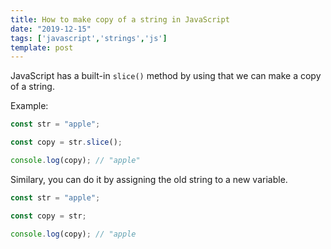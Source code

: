 ```yaml
---
title: How to make copy of a string in JavaScript
date: "2019-12-15"
tags: ['javascript','strings','js']
template: post
---
```


JavaScript has a built-in `slice()` method by using that we can make a copy of a string.

Example:

```js
const str = "apple";

const copy = str.slice();

console.log(copy); // "apple"
```

Similary, you can do it by assigning the old string to a new variable.

```js
const str = "apple";

const copy = str;

console.log(copy); // "apple
```
